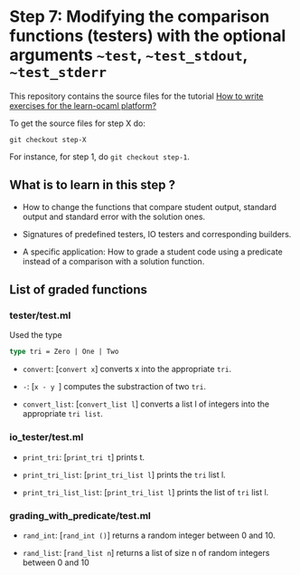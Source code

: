 # Step 7: Modifying the comparison functions (testers) with the optional arguments `~test`, `~test_stdout`, `~test_stderr`

This repository contains the source files for the tutorial [How to
write exercises for the learn-ocaml
platform?](https://github.com/ocaml-sf/learn-ocaml/blob/master/docs/howto-write-exercises.md)

To get the source files for step X do:
```
git checkout step-X
```

For instance, for step 1, do `git checkout step-1`.


## What is to learn in this step ?

* How to change the functions that compare student output, standard
  output and standard error with the solution ones.

* Signatures of predefined testers, IO testers and corresponding builders.

* A specific application: How to grade a student code using a
  predicate instead of a comparison with a solution function.

## List of graded functions

### tester/test.ml
Used the type
```ocaml
type tri = Zero | One | Two
```

* `convert`: [`convert x`] converts x into the appropriate `tri`.

* `-`: [`x - y `] computes the substraction of two `tri`.

* `convert_list`: [`convert_list l`] converts a list l of integers into the appropriate `tri list`.

### io_tester/test.ml

* `print_tri`: [`print_tri t`] prints t.

* `print_tri_list`: [`print_tri_list l`] prints the `tri` list l.

* `print_tri_list_list`: [`print_tri_list l`] prints the list of `tri` list l.

### grading_with_predicate/test.ml

* `rand_int`: [`rand_int ()`] returns a random integer between 0 and 10.

* `rand_list`: [`rand_list n`] returns a list of size n of random integers between 0 and 10
